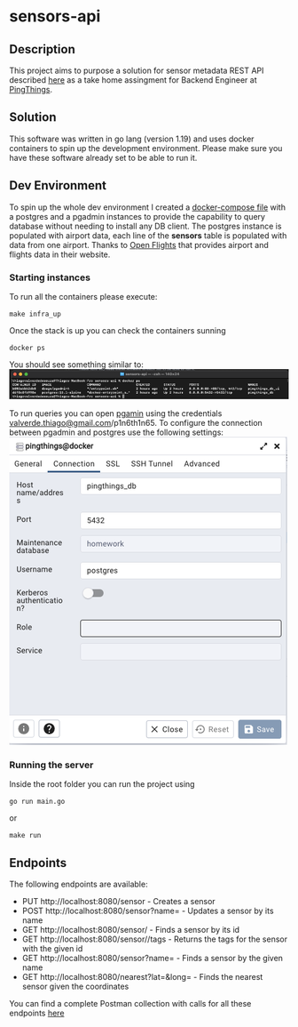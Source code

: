 # sensors-api

## Description
This project aims to purpose a solution for sensor metadata REST API described [here](./docs/PingThings%20CTI.pdf)
as a take home assingment for Backend Engineer at [PingThings](https://www.pingthings.io/).

## Solution
This software was written in go lang (version 1.19) and uses docker containers to spin up the development
environment. Please make sure you have these software already set to be able to run it.

## Dev Environment
To spin up the whole dev environment I created a [docker-compose file](./docker/docker-compose.yml) with
a postgres and a pgadmin instances to provide the capability to query database without needing to install 
any DB client.
The postgres instance is populated with airport data, each line of the **sensors** table is populated with 
data from one airport. Thanks to [Open Flights](https://openflights.org/) that provides airport and flights data 
in their website. 

### Starting instances
To run all the containers please execute:
```shell
make infra_up
```

Once the stack is up you can check the containers sunning
```shell
docker ps
```
You should see something similar to:
![Docker ps command](./docs/DockerPS-SS.png)

To run queries you can open [pgamin](http://localhost) using the credentials 
valverde.thiago@gmail.com/p1n6th1n65. 
To configure the connection between pgadmin and postgres use the following settings:
![PgAdmin Config](./docs/PgAdminConfig-SS.png)

### Running the server
Inside the root folder you can run the project using
```shell
go run main.go
```
or
```shell
make run
```

## Endpoints
The following endpoints are available:
* PUT http://localhost:8080/sensor - Creates a sensor
* POST http://localhost:8080/sensor?name=<name> - Updates a sensor by its name
* GET http://localhost:8080/sensor/<id> - Finds a sensor by its id
* GET http://localhost:8080/sensor/<id>/tags - Returns the tags for the sensor with the given id
* GET http://localhost:8080/sensor?name=<name> - Finds a sensor by the given name
* GET http://localhost:8080/nearest?lat=<latitude>&long=<longitude> - Finds the nearest sensor given the coordinates

You can find a complete Postman collection with calls for all these endpoints [here](./docs/Ping%20Thinks%20Homework.postman_collection.json)
